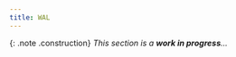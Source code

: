```yaml
---
title: WAL
---
```


{: .note .construction}
_This section is a **work in progress**..._

<div style="min-height: 800px"></div>